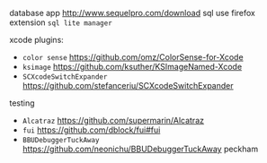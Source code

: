 
database app
http://www.sequelpro.com/download
sql use firefox extension ```sql lite manager```


xcode plugins: 
* `color sense` https://github.com/omz/ColorSense-for-Xcode
* `ksimage` https://github.com/ksuther/KSImageNamed-Xcode
* `SCXcodeSwitchExpander` https://github.com/stefanceriu/SCXcodeSwitchExpander


testing
* `Alcatraz` https://github.com/supermarin/Alcatraz
* `fui` https://github.com/dblock/fui#fui
* `BBUDebuggerTuckAway` https://github.com/neonichu/BBUDebuggerTuckAway
peckham
